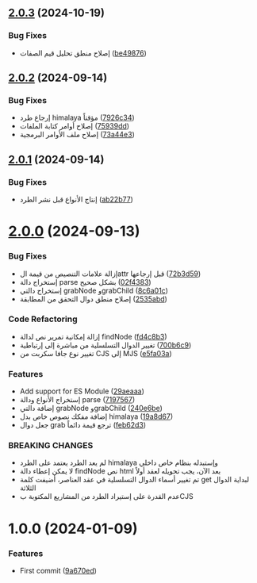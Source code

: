 ## [2.0.3](https://github.com/DisQada/Scraper/compare/v2.0.2...v2.0.3) (2024-10-19)


### Bug Fixes

* إصلاح منطق تحليل قيم الصفات ([be49876](https://github.com/DisQada/Scraper/commit/be498766af968ee71fefb2c6b1ab2c9c65b6ef69))

## [2.0.2](https://github.com/DisQada/Scraper/compare/v2.0.1...v2.0.2) (2024-09-14)


### Bug Fixes

* إرجاع طرد himalaya مؤقتاً ([7926c34](https://github.com/DisQada/Scraper/commit/7926c349e6dbc38ee253e5fdfcc1ac9d26e30267))
* إصلاح أوامر كتابة الملفات ([75939dd](https://github.com/DisQada/Scraper/commit/75939dd2182c2dab80a3d6e076d88c9e8009a341))
* إصلاح ملف الأوامر البرمجية ([73a44e3](https://github.com/DisQada/Scraper/commit/73a44e39f96d0e850ddccaddeb84f65649869122))

## [2.0.1](https://github.com/DisQada/Scraper/compare/v2.0.0...v2.0.1) (2024-09-14)


### Bug Fixes

* إنتاج الأنواع قبل نشر الطرد ([ab22b77](https://github.com/DisQada/Scraper/commit/ab22b773a781334bf746836b6ecc6f6739b74ef7))

# [2.0.0](https://github.com/DisQada/Scraper/compare/v1.0.0...v2.0.0) (2024-09-13)


### Bug Fixes

* إزالة علامات التنصيص من قيمة الattr قبل إرجاعها ([72b3d59](https://github.com/DisQada/Scraper/commit/72b3d59c3d6994a837989fb47642539b024949d2))
* إستخراج دالة parse بشكل صحيح ([02f4383](https://github.com/DisQada/Scraper/commit/02f43833e5268db09ad1f2900babb902a1c99652))
* إستخراج دالتي grabNode وgrabChild ([8c6a01c](https://github.com/DisQada/Scraper/commit/8c6a01ce108438cc0d92e3881faf99cccfe93287))
* إصلاح منطق دوال التحقق من المطابقة ([2535abd](https://github.com/DisQada/Scraper/commit/2535abdb254169b4c5636576d21bb141408dce83))


### Code Refactoring

* إزالة إمكانية تمرير نص لدالة findNode ([fd4c8b3](https://github.com/DisQada/Scraper/commit/fd4c8b3b65d84f7ec4ca79761e0162658cc38858))
* تغيير الدوال التسلسلية من مباشرة إلى إرتباطية ([700b6c9](https://github.com/DisQada/Scraper/commit/700b6c981fd8ee83e99377c4a5f2be5db6356f1c))
* تغيير نوع جافا سكربت من CJS إلى MJS ([e5fa03a](https://github.com/DisQada/Scraper/commit/e5fa03a9dc2c022fa425bb5d334ebf9d8ff50a52))


### Features

* Add support for ES Module ([29aeaaa](https://github.com/DisQada/Scraper/commit/29aeaaab8a1f8279604ace7fa511caefa5ada1ef))
* إستخراج الأنواع ودالة parse ([7197567](https://github.com/DisQada/Scraper/commit/71975677544802746b55f0a9180462c11dc678ae))
* إضافة دالتي grabNode وgrabChild ([240e6be](https://github.com/DisQada/Scraper/commit/240e6be82e62fc26358feaf5812565c875caabe5))
* إضافة مفكك نصوص خاص بدل himalaya ([19a8d67](https://github.com/DisQada/Scraper/commit/19a8d6793baf726b0cf0b599c880574cd015fe3b))
* جعل دوال grab ترجع قيمة دائماً ([feb62d3](https://github.com/DisQada/Scraper/commit/feb62d38caf81a6f71bd6c517536af97d23a88bd))


### BREAKING CHANGES

* لم يعد الطرد يعتمد على الطرد himalaya وإستبدله بنظام خاص داخلي
* لا يمكن إعطاء دالة findNode نص html بعد الآن، يجب تحويله لعقد أولاً
* تم تغيير أسماء الدوال التسلسلية في عقد العناصر، أضيفت كلمة get لبداية الدوال الثلاثة
* عدم القدرة على إستيراد الطرد من المشاريع المكتوبة بCJS

# 1.0.0 (2024-01-09)

### Features

- First commit ([9a670ed](https://github.com/DisQada/Scraper/commit/9a670edf30c0029eaee5f790965d3548c3ba15b9))
